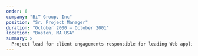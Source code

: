 ```yaml
---
order: 6
company: "BiT Group, Inc"
position: "Sr. Project Manager"
duration: "October 2000 – October 2001"
location: "Boston, MA USA"
summary: >
  Project lead for client engagements responsible for leading Web application design and development teams of up to 13.  Managed schedule, budget and deliverables for a $2m Web-based custom workflow application for the temporary staffing arm of Fidelity Investments.
---
```

